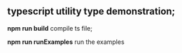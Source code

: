 ## typescript utility type demonstration;

**npm run build**
compile ts file;

**npm run runExamples**
run the examples